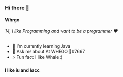 ### Hi there 👋

#### Whrgo
###### 14, I like Programming and want to be a programmer ❤

- 🌱 I’m currently learning Java
- 💬 Ask me about At WHRGO 🐋#7667
- ⚡ Fun fact: I like Whale :)

#### I like iu and hacc
